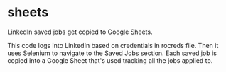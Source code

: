 # sheets
LinkedIn saved jobs get copied to Google Sheets.

This code logs into LinkedIn based on credentials in 
rocreds file.  Then it uses Selenium to navigate to the 
Saved Jobs section.  Each saved job is copied into a Google
Sheet that's used tracking all the jobs applied to.
